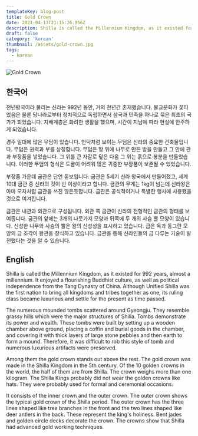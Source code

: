 ```yaml
---
templateKey: blog-post
title: Gold Crown
date: 2021-04-13T21:15:26.956Z
description: Shilla is called the Millennium Kingdom, as it existed for 992 years, almost a millennium. It enjoyed a flourishing Buddhist culture, as well as political independence from the Tang Dynasty of China. Although Unified Shilla was the first nation to bring all kingdoms and tribes together as one, its ruling class became luxurious and settle for the present as time passed.
draft: false
category: 'korean'
thumbnail: /assets/gold-crown.jpg
tags:
  - korean
---
```


![Gold Crown](/assets/gold-crown.jpg 'Gold Crown')

## 한국어

천년왕국이라 불리는 신라는 992년 동안, 거의 천년간 존재했습니다. 불교문화가 꽃피었음은 물론 당나라로부터 정치적으로 독립하면서 삼국과 민족을 하나로 묶은 최초의 국가가 되었습니다. 지배계층은 화려한 생활을 했으며, 시간이 지남에 따라 현실에 안주하게 되었습니다.

경주 일대에 많은 무덤이 있습니다. 언덕처럼 보이는 무덤은 신라의 중요한 건축물입니다. 무덤은 권력과 부를 상징합니다. 무덤은 땅 위에 나무로 만든 방을 만들고 그 안에 관과 부장품을 넣었습니다. 그 위를 큰 자갈로 덮은 다음 그 위는 흙으로 봉분을 만들었습니다. 이러한 무덤의 형식은 도굴이 어려워 많은 귀중한 부장품이 보존될 수 있었습니다.

부장품 가운데 금관은 단연 돋보입니다. 금관은 5세기 신라 왕국에서 만들어졌고, 세계 10대 금관 중 신라의 것이 반 이상이라고 합니다. 금관의 무게는 1kg이 넘는데 신라왕은 아마 모자처럼 금관을 쓰진 않은듯합니다. 금관은 공식적이거나 특별한 행사에 사용됐을 것으로 여겨집니다.

금관은 내관과 외관으로 구성됩니다. 외관 쪽 금관이 신라의 전형적인 금관의 형태를 보여줍니다. 금관의 앞에는 3개의 나뭇가지 모양과 뒤쪽에 두 개의 사슴 뿔 모양이 있습니다. 신성한 나무와 사슴의 뿔은 왕의 신성성을 표시하고 있습니다. 굽은 옥과 동그란 모양의 금 조각이 왕관을 장식하고 있습니다. 금관을 통해 신라인들의 금 다루는 기술이 발전했다는 것을 알 수 있습니다.

## English

Shilla is called the Millennium Kingdom, as it existed for 992 years, almost a millennium. It enjoyed a flourishing Buddhist culture, as well as political independence from the Tang Dynasty of China. Although Unified Shilla was the first nation to bring all kingdoms and tribes together as one, its ruling class became luxurious and settle for the present as time passed.

The numerous mounded tombs scattered around Gyeongju. They resemble grassy hills which were the major structures of Shilla. Tombs demonstrate its power and wealth. These tombs were built by setting up a wooden chamber above ground, placing a coffin and burial goods in the chamber, and covering it with thick layers of large stone pebbles and then earth to form a mound. Therefore, it was difficult to rob this style of tomb and numerous luxurious artifacts were preserved.

Among them the gold crown stands out above the rest. The gold crown was made in the Shilla Kingdom in the 5th century. Of the 10 golden crowns in the world, the half of them are from Shilla. The crown weighs more than one kilogram. The Shilla Kings probably did not wear the golden crowns like hats. They were probably used for formal and ceremonial occasions.

It consists of the inner crown and the outer crown. The outer crown shows the typical gold crown of the Shilla period. The outer crown has the three lines shaped like tree branches in the front and the two lines shaped like deer antlers in the back. These represent the king's holiness. Bent jades and golden circle decks decorate the crown. The crowns show that Shilla had advanced gold working techniques.
